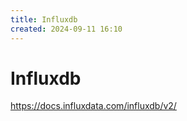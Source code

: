 ```yaml
---
title: Influxdb
created: 2024-09-11 16:10
---
```


<!-- markdownlint-disable MD025 -->

# Influxdb

<https://docs.influxdata.com/influxdb/v2/>
